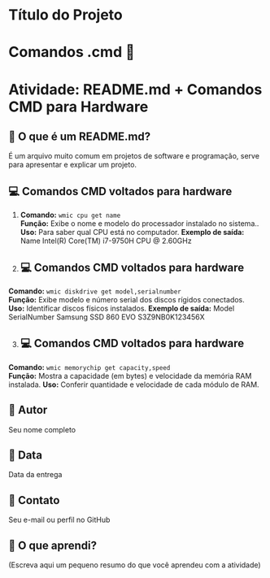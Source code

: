 
# Título do Projeto

# Comandos .cmd 🎯


# Atividade: README.md + Comandos CMD para Hardware

## 📝 O que é um README.md?
É um arquivo muito comum em projetos de software e programação, serve para apresentar e explicar um projeto.

## 💻 Comandos CMD voltados para hardware
1. **Comando:** `wmic cpu get name`  
   **Função:** Exibe o nome e modelo do processador instalado no sistema..  
   **Uso:** Para saber qual CPU está no computador.
   **Exemplo de saída:** Name
Intel(R) Core(TM) i7-9750H CPU @ 2.60GHz


2. ## 💻 Comandos CMD voltados para hardware
 **Comando:** `wmic diskdrive get model,serialnumber`  
 **Função:** Exibe modelo e número serial dos discos rígidos conectados.  
 **Uso:** Identificar discos físicos instalados.
 **Exemplo de saída:** Model               SerialNumber
Samsung SSD 860 EVO  S3Z9NB0K123456X


 
 3. ## 💻 Comandos CMD voltados para hardware
 **Comando:** `wmic memorychip get capacity,speed`  
 **Função:**  Mostra a capacidade (em bytes) e velocidade da memória RAM instalada. 
 **Uso:** Conferir quantidade e velocidade de cada módulo de RAM.

 

## 👤 Autor
Seu nome completo

## 📅 Data
Data da entrega

## 📧 Contato
Seu e-mail ou perfil no GitHub

## 🧠 O que aprendi?
(Escreva aqui um pequeno resumo do que você aprendeu com a atividade)
